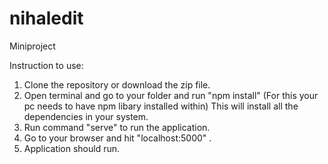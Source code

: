 # nihaledit
Miniproject

Instruction to use:
1. Clone the repository or download the zip file.
2. Open terminal and go to your folder and run "npm install" (For this your pc needs to have npm libary installed within)
    This will install all the dependencies in your system.
3. Run command "serve" to run the application.
4. Go to your browser and hit "localhost:5000" . 
5. Application should run.
